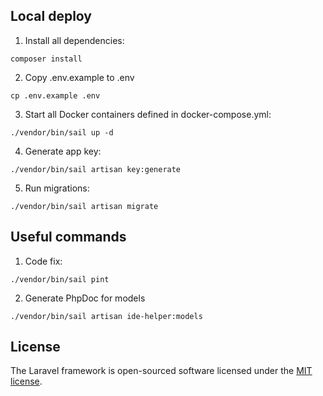 ## Local deploy

1) Install all dependencies:

```composer install```

2) Copy .env.example to .env

```cp .env.example .env```

3) Start all Docker containers defined in docker-compose.yml:

```./vendor/bin/sail up -d```

4) Generate app key:

```./vendor/bin/sail artisan key:generate```

5) Run migrations:

```./vendor/bin/sail artisan migrate```

## Useful commands

1) Code fix:

``` ./vendor/bin/sail pint ```

2) Generate PhpDoc for models

```./vendor/bin/sail artisan ide-helper:models```

## License

The Laravel framework is open-sourced software licensed under the [MIT license](https://opensource.org/licenses/MIT).
